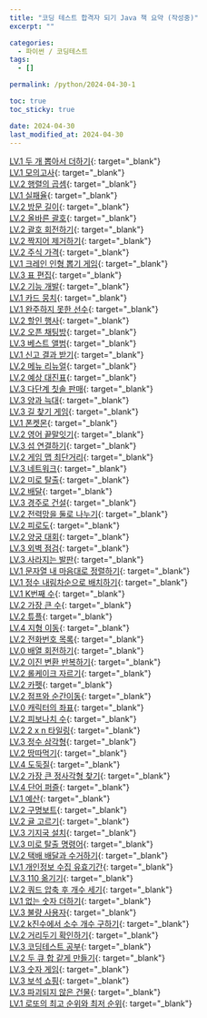 ```yaml
---
title: "코딩 테스트 합격자 되기 Java 책 요약 (작성중)"
excerpt: ""

categories:
  - 파이썬 / 코딩테스트
tags:
  - []

permalink: /python/2024-04-30-1

toc: true
toc_sticky: true

date: 2024-04-30
last_modified_at: 2024-04-30
---
```


[LV.1 두 개 뽑아서 더하기](https://school.programmers.co.kr/learn/courses/30/lessons/68644){: target="_blank"}  
[LV.1 모의고사](https://school.programmers.co.kr/learn/courses/30/lessons/42840){: target="_blank"}  
[LV.2 행렬의 곱셈](https://school.programmers.co.kr/learn/courses/30/lessons/12949){: target="_blank"}  
[LV.1 실패율](https://school.programmers.co.kr/learn/courses/30/lessons/42889){: target="_blank"}  
[LV.2 방문 길이](https://school.programmers.co.kr/learn/courses/30/lessons/49994){: target="_blank"}  
[LV.2 올바른 괄호](https://school.programmers.co.kr/learn/courses/30/lessons/12909){: target="_blank"}  
[LV.2 괄호 회전하기](https://school.programmers.co.kr/learn/courses/30/lessons/76502){: target="_blank"}  
[LV.2 짝지어 제거하기](https://school.programmers.co.kr/learn/courses/30/lessons/12973){: target="_blank"}  
[LV.2 주식 가격](https://school.programmers.co.kr/learn/courses/30/lessons/42584){: target="_blank"}  
[LV.1 크레인 인형 뽑기 게임](https://school.programmers.co.kr/learn/courses/30/lessons/64061){: target="_blank"}  
[LV.3 표 편집](https://school.programmers.co.kr/learn/courses/30/lessons/81303){: target="_blank"}  
[LV.2 기능 개발](https://school.programmers.co.kr/learn/courses/30/lessons/42586){: target="_blank"}  
[LV.1 카드 뭉치](https://school.programmers.co.kr/learn/courses/30/lessons/159994){: target="_blank"}  
[LV.1 완주하지 못한 선수](https://school.programmers.co.kr/learn/courses/30/lessons/42576){: target="_blank"}  
[LV.2 할인 행사](https://school.programmers.co.kr/learn/courses/30/lessons/131127){: target="_blank"}  
[LV.2 오픈 채팅방](https://school.programmers.co.kr/learn/courses/30/lessons/42888){: target="_blank"}  
[LV.3 베스트 앨범](https://school.programmers.co.kr/learn/courses/30/lessons/42579){: target="_blank"}  
[LV.1 신고 결과 받기](https://school.programmers.co.kr/learn/courses/30/lessons/92334){: target="_blank"}  
[LV.2 메뉴 리뉴얼](https://school.programmers.co.kr/learn/courses/30/lessons/72411){: target="_blank"}  
[LV.2 예상 대진표](https://school.programmers.co.kr/learn/courses/30/lessons/12985){: target="_blank"}  
[LV.3 다단계 칫솔 판매](https://school.programmers.co.kr/learn/courses/30/lessons/77486){: target="_blank"}  
[LV.3 양과 늑대](https://school.programmers.co.kr/learn/courses/30/lessons/92343){: target="_blank"}  
[LV.3 길 찾기 게임](https://school.programmers.co.kr/learn/courses/30/lessons/42892){: target="_blank"}  
[LV.1 폰켓몬](https://school.programmers.co.kr/learn/courses/30/lessons/1845){: target="_blank"}  
[LV.2 영어 끝말잇기](https://school.programmers.co.kr/learn/courses/30/lessons/12981){: target="_blank"}  
[LV.3 섬 연결하기](https://school.programmers.co.kr/learn/courses/30/lessons/42861){: target="_blank"}  
[LV.2 게임 맵 최단거리](https://school.programmers.co.kr/learn/courses/30/lessons/1844){: target="_blank"}  
[LV.3 네트워크](https://school.programmers.co.kr/learn/courses/30/lessons/43162){: target="_blank"}  
[LV.2 미로 탈출](https://school.programmers.co.kr/learn/courses/30/lessons/159993){: target="_blank"}  
[LV.2 배달](https://school.programmers.co.kr/learn/courses/30/lessons/12978){: target="_blank"}  
[LV.3 경주로 건설](https://school.programmers.co.kr/learn/courses/30/lessons/67259){: target="_blank"}  
[LV.2 전력망을 둘로 나누기](https://school.programmers.co.kr/learn/courses/30/lessons/86971){: target="_blank"}  
[LV.2 피로도](https://school.programmers.co.kr/learn/courses/30/lessons/87946){: target="_blank"}  
[LV.2 양궁 대회](https://school.programmers.co.kr/learn/courses/30/lessons/92342){: target="_blank"}  
[LV.3 외벽 점검](https://school.programmers.co.kr/learn/courses/30/lessons/60062){: target="_blank"}  
[LV.3 사라지는 발판](https://school.programmers.co.kr/learn/courses/30/lessons/92345){: target="_blank"}  
[LV.1 문자열 내 마음대로 정렬하기](https://school.programmers.co.kr/learn/courses/30/lessons/12915){: target="_blank"}  
[LV.1 정수 내림차순으로 배치하기](https://school.programmers.co.kr/learn/courses/30/lessons/12933){: target="_blank"}  
[LV.1 K번째 수](https://school.programmers.co.kr/learn/courses/30/lessons/42748){: target="_blank"}  
[LV.2 가장 큰 수](https://school.programmers.co.kr/learn/courses/30/lessons/42746){: target="_blank"}  
[LV.2 튜플](https://school.programmers.co.kr/learn/courses/30/lessons/64065){: target="_blank"}  
[LV.4 지형 이동](https://school.programmers.co.kr/learn/courses/30/lessons/62050){: target="_blank"}  
[LV.2 전화번호 목록](https://school.programmers.co.kr/learn/courses/30/lessons/42577){: target="_blank"}  
[LV.0 배열 회전하기](https://school.programmers.co.kr/learn/courses/30/lessons/120844){: target="_blank"}  
[LV.2 이진 변환 반복하기](https://school.programmers.co.kr/learn/courses/30/lessons/70129){: target="_blank"}  
[LV.2 롤케이크 자르기](https://school.programmers.co.kr/learn/courses/30/lessons/132265){: target="_blank"}  
[LV.2 카펫](https://school.programmers.co.kr/learn/courses/30/lessons/42842){: target="_blank"}  
[LV.2 점프와 순간이동](https://school.programmers.co.kr/learn/courses/30/lessons/12980){: target="_blank"}  
[LV.0 캐릭터의 좌표](https://school.programmers.co.kr/learn/courses/30/lessons/120861){: target="_blank"}  
[LV.2 피보나치 수](https://school.programmers.co.kr/learn/courses/30/lessons/12945){: target="_blank"}  
[LV.2 2 x n 타일링](https://school.programmers.co.kr/learn/courses/30/lessons/12900){: target="_blank"}  
[LV.3 정수 삼각형](https://school.programmers.co.kr/learn/courses/30/lessons/43105){: target="_blank"}  
[LV.2 땅따먹기](https://school.programmers.co.kr/learn/courses/30/lessons/12913){: target="_blank"}  
[LV.4 도둑질](https://school.programmers.co.kr/learn/courses/30/lessons/42897){: target="_blank"}  
[LV.2 가장 큰 정사각형 찾기](https://school.programmers.co.kr/learn/courses/30/lessons/12905){: target="_blank"}  
[LV.4 단어 퍼즐](https://school.programmers.co.kr/learn/courses/30/lessons/12983){: target="_blank"}  
[LV.1 예산](https://school.programmers.co.kr/learn/courses/30/lessons/12982){: target="_blank"}  
[LV.2 구명보트](https://school.programmers.co.kr/learn/courses/30/lessons/42885){: target="_blank"}  
[LV.2 귤 고르기](https://school.programmers.co.kr/learn/courses/30/lessons/138476){: target="_blank"}  
[LV.3 기지국 설치](https://school.programmers.co.kr/learn/courses/30/lessons/12979){: target="_blank"}  
[LV.3 미로 탈출 명령어](https://school.programmers.co.kr/learn/courses/30/lessons/150365){: target="_blank"}  
[LV.2 택배 배달과 수거하기](https://school.programmers.co.kr/learn/courses/30/lessons/150369){: target="_blank"}  
[LV.1 개인정보 수집 유효기간](https://school.programmers.co.kr/learn/courses/30/lessons/150370){: target="_blank"}  
[LV.3 110 옮기기](https://school.programmers.co.kr/learn/courses/30/lessons/77886){: target="_blank"}  
[LV.2 쿼드 압축 후 개수 세기](https://school.programmers.co.kr/learn/courses/30/lessons/68936){: target="_blank"}  
[LV.1 없는 숫자 더하기](https://school.programmers.co.kr/learn/courses/30/lessons/86051){: target="_blank"}  
[LV.3 불량 사용자](https://school.programmers.co.kr/learn/courses/30/lessons/64064){: target="_blank"}  
[LV.2 k진수에서 소수 개수 구하기](https://school.programmers.co.kr/learn/courses/30/lessons/92335){: target="_blank"}  
[LV.2 거리두기 확인하기](https://school.programmers.co.kr/learn/courses/30/lessons/81302){: target="_blank"}  
[LV.3 코딩테스트 공부](https://school.programmers.co.kr/learn/courses/30/lessons/118668){: target="_blank"}  
[LV.2 두 큐 합 같게 만들기](https://school.programmers.co.kr/learn/courses/30/lessons/118667){: target="_blank"}  
[LV.3 숫자 게임](https://school.programmers.co.kr/learn/courses/30/lessons/12987){: target="_blank"}  
[LV.3 보석 쇼핑](https://school.programmers.co.kr/learn/courses/30/lessons/67258){: target="_blank"}  
[LV.3 파괴되지 않은 건물](https://school.programmers.co.kr/learn/courses/30/lessons/92344){: target="_blank"}  
[LV.1 로또의 최고 순위와 최저 순위](https://school.programmers.co.kr/learn/courses/30/lessons/77484){: target="_blank"}  